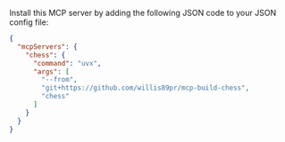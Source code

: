 Install this MCP server by adding the following JSON code to your JSON config file:

```json
{
  "mcpServers": {
    "chess": {
      "command": "uvx",
      "args": [
        "--from",
        "git+https://github.com/willis89pr/mcp-build-chess",
        "chess"
      ]
    }
  }
}
```